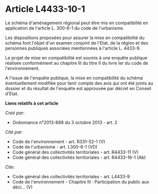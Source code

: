 # Article L4433-10-1

Le schéma d'aménagement régional peut être mis en compatibilité en application de l'article L. 300-6-1 du code de
l'urbanisme. 

Les dispositions proposées pour assurer la mise en compatibilité du schéma font l'objet d'un examen conjoint de l'Etat, de la
région et des personnes publiques associées mentionnées à l'article L. 4433-9. 

Le projet de mise en compatibilité est soumis à une enquête publique réalisée conformément au chapitre III du titre II du
livre Ier du code de l'environnement. 

A l'issue de l'enquête publique, la mise en compatibilité du schéma éventuellement modifiée pour tenir compte des avis qui
ont été joints au dossier et du résultat de l'enquête est approuvée par décret en Conseil d'Etat.

**Liens relatifs à cet article**

_Créé par_:

  - Ordonnance n°2013-888 du 3 octobre 2013 - art. 2

_Cité par_:

  - Code de l'environnement - art. R331-52-1 (V)
  - Code de l'urbanisme - art. L300-6-1 (VD)
  - Code général des collectivités territoriales - art. R4433-11 (V)
  - Code général des collectivités territoriales - art. R4433-16-1 (Ab)

_Cite_:

  - Code général des collectivités territoriales - art. L4433-9
  - Code de l'environnement -  Chapitre III : Participation du public aux déci... (V)
